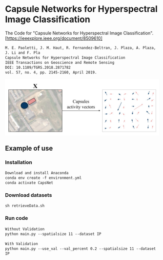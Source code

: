 # Capsule Networks for Hyperspectral Image Classification
The Code for "Capsule Networks for Hyperspectral Image Classification". [https://ieeexplore.ieee.org/document/8509610]
```
M. E. Paoletti, J. M. Haut, R. Fernandez-Beltran, J. Plaza, A. Plaza, J. Li and F. Pla
Capsule Networks for Hyperspectral Image Classification
IEEE Transactions on Geoscience and Remote Sensing
DOI: 10.1109/TGRS.2018.2871782
vol. 57, no. 4, pp. 2145-2160, April 2019.
```

<p align="center">
<img src="images/capsnet.png" width="1000" align="center"> 
</p>


## Example of use

### Installation
```
Download and install Anaconda
conda env create -f environment.yml
conda activate CapsNet
```

### Download datasets

```
sh retrieveData.sh
```

### Run code

```
Without Validation
python main.py --spatialsize 11 --dataset IP

With Validation
python main.py --use_val --val_percent 0.2 --spatialsize 11 --dataset IP

```
